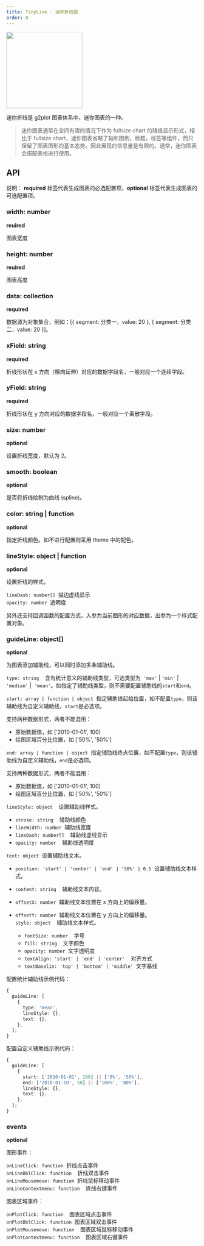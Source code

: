 ```yaml
---
title: TinyLine - 迷你折线图
order: 0
---
```


<img src="https://gw.alipayobjects.com/mdn/rms_d314dd/afts/img/A*rgLDQLzr5AkAAAAAAAAAAABkARQnAQ" width="200">

迷你折线是 g2plot 图表体系中，迷你图表的一种。

> 迷你图表通常在空间有限的情况下作为 fullsize chart 的降级显示形式，相比于 fullsize chart，迷你图表省略了轴和图例，标题，标签等组件，而只保留了图表图形的基本态势。因此展现的信息量是有限的。通常，迷你图表会搭配表格进行使用。

## API

说明： **required** 标签代表生成图表的必选配置项，**optional** 标签代表生成图表的可选配置项。

### width: number

**reuired**

图表宽度

### height: number

**reuired**

图表高度

### data: collection

**required**

数据源为对象集合，例如：[{ segment: 分类一，value: 20 }, { segment: 分类二，value: 20 }]。

### xField: string

**required**

折线形状在 x 方向（横向延伸）对应的数据字段名，一般对应一个连续字段。

### yField: string

**required**

折线形状在 y 方向对应的数据字段名，一般对应一个离散字段。

### size: number

**optional**

设置折线宽度，默认为 2。

### smooth: boolean

**optional**

是否将折线绘制为曲线 (spline)。

### color: string | function

**optional**

指定折线颜色。如不进行配置则采用 theme 中的配色。

### lineStyle: object | function

**optional**

设置折线的样式。

`lineDash: number[]`  描边虚线显示<br />
`opacity: number`  透明度

另外还支持回调函数的配置方式，入参为当前图形的对应数据，出参为一个样式配置对象。

### guideLine: object[]

**optional**

为图表添加辅助线，可以同时添加多条辅助线。

`type: string`    含有统计意义的辅助线类型，可选类型为  `'max'` | `'min'` | `'median'` |  `'mean'`。如指定了辅助线类型，则不需要配置辅助线的`start`和`end`。

`start: array | function | object`  指定辅助线起始位置，如不配置`type`，则该辅助线为自定义辅助线，`start`是必选项。

支持两种数据形式，两者不能混用：

- 原始数据值，如 ['2010-01-01', 100]
- 绘图区域百分比位置，如 ['50%', '50%']

`end: array | function | object`  指定辅助线终点位置，如不配置`type`，则该辅助线为自定义辅助线，`end`是必选项。

支持两种数据形式，两者不能混用：

- 原始数据值，如 ['2010-01-01', 100]
- 绘图区域百分比位置，如 ['50%', '50%']

`lineStyle: object`    设置辅助线样式。<br />

- `stroke: string`    辅助线颜色<br />
- `lineWidth: number`  辅助线宽度<br />
- `lineDash: number[]`    辅助线虚线显示<br />
- `opacity: number`    辅助线透明度

`text: object`  设置辅助线文本。<br />

- `position: 'start' | 'center' | 'end' | '50%' | 0.5`  设置辅助线文本样式。
- `content: string`    辅助线文本内容。<br />
- `offsetX: number`  辅助线文本位置在 x 方向上的偏移量。
- `offsetY: number`  辅助线文本位置在 y 方向上的偏移量。<br />`style: object`    辅助线文本样式。

  - `fontSize: number`    字号<br />
  - `fill: string`    文字颜色<br />
  - `opacity: number`  文字透明度<br />
  - `textAlign: 'start' | 'end' | 'center'`    对齐方式<br />
  - `textBaselin: 'top' | 'bottom' | 'middle'`  文字基线

配置统计辅助线示例代码：

```typescript
{
  guideLine: [
    {
      type: 'mean',
      lineStyle: {},
      text: {},
    },
  ];
}
```

配置自定义辅助线示例代码：

```typescript
{
  guideLine: [
    {
      start: ['2010-01-01', 100] || ['0%', '50%'],
      end: ['2010-01-10', 50] || ['100%', '80%'],
      lineStyle: {},
      text: {},
    },
  ];
}
```

### events

**optional**

图形事件：

`onLineClick: function`  折线点击事件<br />
`onLineDblClick: function`    折线双击事件<br />
`onLineMousemove: function`  折线鼠标移动事件<br />
`onLineContextmenu: function`    折线右键事件

图表区域事件：

`onPlotClick: function`    图表区域点击事件<br />
`onPlotDblClick: function`  图表区域双击事件<br />
`onPlotMousemove: function`    图表区域鼠标移动事件<br />
`onPlotContextmenu: function`    图表区域右键事件
